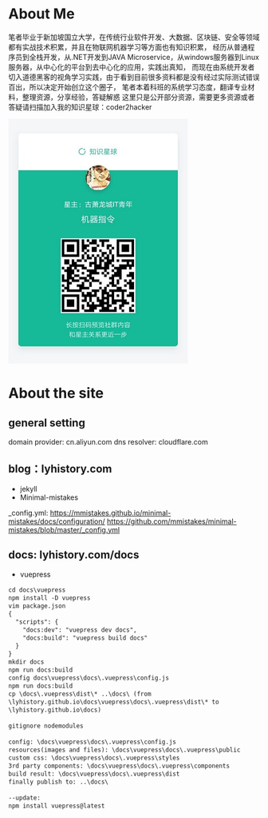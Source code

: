 
# About Me

笔者毕业于新加坡国立大学，在传统行业软件开发、大数据、区块链、安全等领域都有实战技术积累，并且在物联网机器学习等方面也有知识积累，
经历从普通程序员到全栈开发，从.NET开发到JAVA Microservice，从windows服务器到Linux服务器，从中心化的平台到去中心化的应用，实践出真知，
而现在由系统开发者切入道德黑客的视角学习实践，由于看到目前很多资料都是没有经过实际测试错误百出，所以决定开始创立这个圈子，
笔者本着科班的系统学习态度，翻译专业材料，整理资源，分享经验，答疑解惑
这里只是公开部分资源，需要更多资源或者答疑请扫描加入我的知识星球：coder2hacker

![](/docs/resources/images/zhishixingqiu.jpg)

# About the site

## general setting

domain provider: cn.aliyun.com
dns resolver: cloudflare.com

## blog：lyhistory.com

- jekyll
- Minimal-mistakes

_config.yml: 
	https://mmistakes.github.io/minimal-mistakes/docs/configuration/
	https://github.com/mmistakes/minimal-mistakes/blob/master/_config.yml

## docs: lyhistory.com/docs

- vuepress
```
cd docs\vuepress
npm install -D vuepress
vim package.json
{
  "scripts": {
    "docs:dev": "vuepress dev docs",
    "docs:build": "vuepress build docs"
  }
}
mkdir docs
npm run docs:build
config docs\vuepress\docs\.vuepress\config.js
npm run docs:build
cp \docs\.vuepress\dist\* ..\docs\ (from \lyhistory.github.io\docs\vuepress\docs\.vuepress\dist\* to \lyhistory.github.io\docs)

gitignore nodemodules

config: \docs\vuepress\docs\.vuepress\config.js
resources(images and files): \docs\vuepress\docs\.vuepress\public
custom css: \docs\vuepress\docs\.vuepress\styles
3rd party components: \docs\vuepress\docs\.vuepress\components
build result: \docs\vuepress\docs\.vuepress\dist
finally publish to: ..\docs\

--update:
npm install vuepress@latest
```
